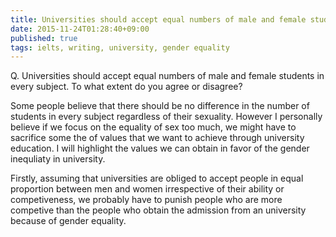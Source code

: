 ```yaml
---
title: Universities should accept equal numbers of male and female students in every subject.
date: 2015-11-24T01:28:40+09:00
published: true
tags: ielts, writing, university, gender equality
---
```


Q. Universities should accept equal numbers of male and female students in every subject. To what extent do you agree or disagree?

Some people believe that there should be no difference in the number of students in every subject regardless of their sexuality. However I personally believe if we focus on the equality of sex too much, we might have to sacrifice some the of values that we want to achieve through university education. I will highlight the values we can obtain in favor of the gender inequliaty in university.

Firstly, assuming that universities are obliged to accept people in equal proportion between men and women irrespective of their ability or competiveness, we probably have to punish people who are more competive than the people who obtain the admission from an university because of gender equality.
